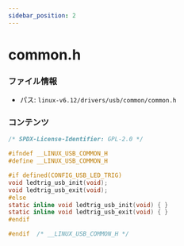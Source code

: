 ```yaml
---
sidebar_position: 2
---
```

# common.h

### ファイル情報

- パス: `linux-v6.12/drivers/usb/common/common.h`

### コンテンツ

```h
/* SPDX-License-Identifier: GPL-2.0 */

#ifndef __LINUX_USB_COMMON_H
#define __LINUX_USB_COMMON_H

#if defined(CONFIG_USB_LED_TRIG)
void ledtrig_usb_init(void);
void ledtrig_usb_exit(void);
#else
static inline void ledtrig_usb_init(void) { }
static inline void ledtrig_usb_exit(void) { }
#endif

#endif	/* __LINUX_USB_COMMON_H */

```
